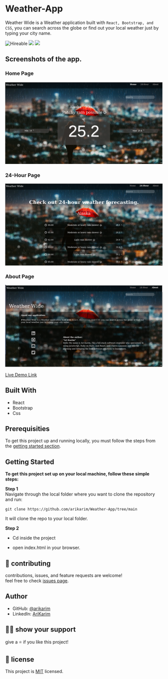 # Weather-App

Weather Wide is a Weather application built with `React, Bootstrap, and CSS`, you can search across the globe or find out your local weather just by typing your city name.<br>

![Hireable](https://img.shields.io/badge/Hireable-yes-success) ![](https://img.shields.io/badge/Mobile--responsive-yes-green) ![](https://img.shields.io/badge/-Microverse%20projects-blueviolet)



## Screenshots of the app.

### Home Page
![image](./src/img/s1.png)

### 24-Hour Page
![image](./src/img/s2.png)

### About Page
![image](./src/img/s3.png)

[Live Demo Link](https://arikarim.github.io/React-Weather/)

## Built With

- React
- Bootstrap
- Css

## Prerequisities

To get this project up and running locally, you must follow the steps from the [getting started section](#getting-started).

## Getting Started

**To get this project set up on your local machine, follow these simple steps:**

**Step 1**<br>
Navigate through the local folder where you want to clone the repository and run: <br>

```
git clone https://github.com/arikarim/Weather-App/tree/main 
```
It will clone the repo to your local folder.

**Step 2**<br>
- Cd inside the project

- open index.html in your browser.


## 🤝 contributing

contributions, issues, and feature requests are welcome!<br/>feel free to check [issues page](https://github.com/arikarim/Weather-App/issues).

## Author

- GitHub: [@arikarim](https://github.com/arikarim)
- LinkedIn: [AriKarim](https://www.linkedin.com/in/ari-karim-523bb81b3)

## 🙋‍♂ show your support

give a ⭐️ if you like this project!

## 📝 license



This project is [MIT](LICENSE) licensed.
